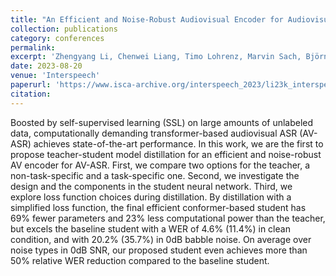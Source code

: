 ```yaml
---
title: "An Efficient and Noise-Robust Audiovisual Encoder for Audiovisual Speech Recognition"
collection: publications
category: conferences
permalink: 
excerpt: 'Zhengyang Li, Chenwei Liang, Timo Lohrenz, Marvin Sach, Björn Möller, Tim Fingscheidt'
date: 2023-08-20
venue: 'Interspeech'
paperurl: 'https://www.isca-archive.org/interspeech_2023/li23k_interspeech.pdf'
citation: 
---
```


Boosted by self-supervised learning (SSL) on large amounts of unlabeled data, computationally demanding transformer-based audiovisual ASR (AV-ASR) achieves state-of-the-art performance. In this work, we are the first to propose teacher-student model distillation for an efficient and noise-robust AV encoder for AV-ASR. First, we compare two options for the teacher, a non-task-specific and a task-specific one. Second, we investigate the design and the components in the student neural network. Third, we explore loss function choices during distillation. By distillation with a simplified loss function, the final efficient conformer-based student has 69% fewer parameters and 23% less computational power than the teacher, but excels the baseline student with a WER of 4.6% (11.4%) in clean condition, and with 20.2% (35.7%) in 0dB babble noise. On average over noise types in 0dB SNR, our proposed student even achieves more than 50% relative WER reduction compared to the baseline student.
